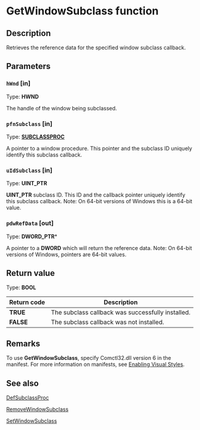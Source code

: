 # GetWindowSubclass function

## Description

Retrieves the reference data for the specified window subclass callback.

## Parameters

### `hWnd` [in]

Type: **HWND**

The handle of the window being subclassed.

### `pfnSubclass` [in]

Type: **[SUBCLASSPROC](https://learn.microsoft.com/windows/desktop/api/commctrl/nc-commctrl-subclassproc)**

A pointer to a window procedure. This pointer and the subclass ID uniquely identify this subclass callback.

### `uIdSubclass` [in]

Type: **UINT_PTR**

**UINT_PTR** subclass ID. This ID and the callback pointer uniquely identify this subclass callback. Note: On 64-bit versions of Windows this is a 64-bit value.

### `pdwRefData` [out]

Type: **DWORD_PTR***

A pointer to a **DWORD** which will return the reference data. Note: On 64-bit versions of Windows, pointers are 64-bit values.

## Return value

Type: **BOOL**

| Return code | Description |
| --- | --- |
| **TRUE** | The subclass callback was successfully installed. |
| **FALSE** | The subclass callback was not installed. |

## Remarks

To use **GetWindowSubclass**, specify Comctl32.dll version 6 in the manifest. For more information on manifests, see [Enabling Visual Styles](https://learn.microsoft.com/windows/desktop/Controls/cookbook-overview).

## See also

[DefSubclassProc](https://learn.microsoft.com/windows/desktop/api/commctrl/nf-commctrl-defsubclassproc)

[RemoveWindowSubclass](https://learn.microsoft.com/windows/desktop/api/commctrl/nf-commctrl-removewindowsubclass)

[SetWindowSubclass](https://learn.microsoft.com/windows/desktop/api/commctrl/nf-commctrl-setwindowsubclass)